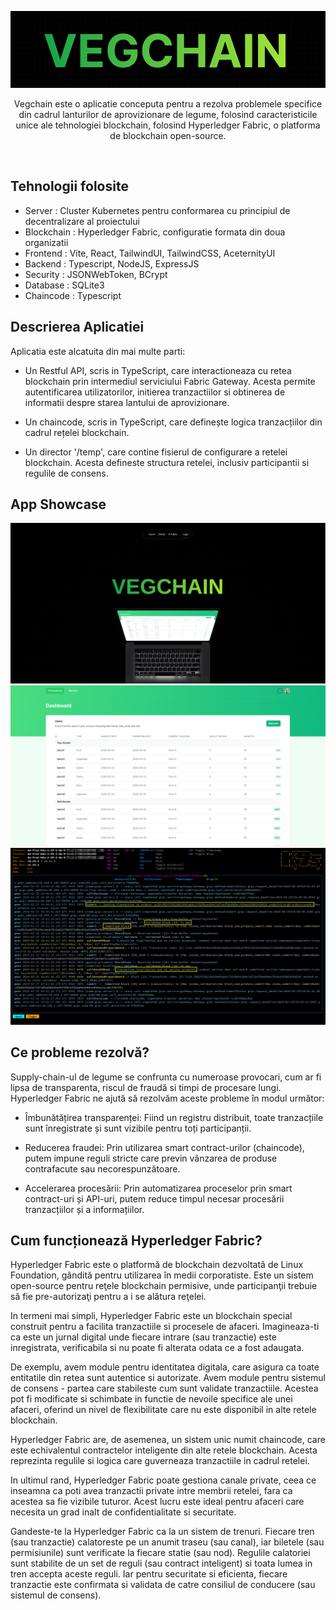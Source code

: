 <p align="center">
  <img src="photos/logo.png" alt="Logo" />
</p>
<p align="center">
  Vegchain este o aplicatie conceputa pentru a rezolva problemele specifice din cadrul lanturilor de aprovizionare de legume, folosind caracteristicile unice ale tehnologiei blockchain, folosind Hyperledger Fabric, o platforma de blockchain open-source. 
</p>

&nbsp;


## Tehnologii folosite
- Server : Cluster Kubernetes pentru conformarea cu principiul de decentralizare al proiectului
- Blockchain : Hyperledger Fabric, configuratie formata din doua organizatii
- Frontend : Vite, React, TailwindUI, TailwindCSS, AceternityUI
- Backend : Typescript, NodeJS, ExpressJS
- Security : JSONWebToken, BCrypt
- Database : SQLite3
- Chaincode : Typescript

## Descrierea Aplicatiei
Aplicatia este alcatuita din mai multe parti:

- Un Restful API, scris in TypeScript, care interactioneaza cu retea blockchain prin intermediul serviciului Fabric Gateway. Acesta permite autentificarea utilizatorilor, initierea tranzactiilor si obtinerea de informatii despre starea lantului de aprovizionare.

- Un chaincode, scris in TypeScript, care definește logica tranzacțiilor din cadrul rețelei blockchain. 

- Un director '/temp', care contine fisierul de configurare a retelei blockchain. Acesta defineste structura retelei, inclusiv participantii si regulile de consens.

## App Showcase
![productpage](photos/productpage.png)
![dashboard](photos/dashboard.png)
![peerlogs](photos/peerlogs.png)

## Ce probleme rezolvă?
Supply-chain-ul de legume se confrunta cu numeroase provocari, cum ar fi lipsa de transparenta, riscul de fraudă si timpi de procesare lungi. Hyperledger Fabric ne ajută să rezolvăm aceste probleme în modul următor:

- Îmbunătățirea transparenței: Fiind un registru distribuit, toate tranzacțiile sunt înregistrate și sunt vizibile pentru toți participanții. 

- Reducerea fraudei: Prin utilizarea smart contract-urilor (chaincode), putem impune reguli stricte care previn vânzarea de produse contrafacute sau necorespunzătoare.

- Accelerarea procesării: Prin automatizarea proceselor prin smart contract-uri și API-uri, putem reduce timpul necesar procesării tranzacțiilor și a informațiilor.

## Cum funcționează Hyperledger Fabric?

Hyperledger Fabric este o platformă de blockchain dezvoltată de Linux Foundation, gândită pentru utilizarea în medii corporatiste. Este un sistem open-source pentru reţele blockchain permisive, unde participanţii trebuie să fie pre-autorizaţi pentru a i se alătura reţelei. 

In termeni mai simpli, Hyperledger Fabric este un blockchain special construit pentru a facilita tranzactiile si procesele de afaceri. Imagineaza-ti ca este un jurnal digital unde fiecare intrare (sau tranzactie) este inregistrata, verificabila si nu poate fi alterata odata ce a fost adaugata.

De exemplu, avem module pentru identitatea digitala, care asigura ca toate entitatile din retea sunt autentice si autorizate. Avem module pentru sistemul de consens - partea care stabileste cum sunt validate tranzactiile. Acestea pot fi modificate si schimbate in functie de nevoile specifice ale unei afaceri, oferind un nivel de flexibilitate care nu este disponibil in alte retele blockchain.

Hyperledger Fabric are, de asemenea, un sistem unic numit chaincode, care este echivalentul contractelor inteligente din alte retele blockchain. Acesta reprezinta regulile si logica care guverneaza tranzactiile in cadrul retelei.

In ultimul rand, Hyperledger Fabric poate gestiona canale private, ceea ce inseamna ca poti avea tranzactii private intre membrii retelei, fara ca acestea sa fie vizibile tuturor. Acest lucru este ideal pentru afaceri care necesita un grad inalt de confidentialitate si securitate.

Gandeste-te la Hyperledger Fabric ca la un sistem de trenuri. Fiecare tren (sau tranzactie) calatoreste pe un anumit traseu (sau canal), iar biletele (sau permisiunile) sunt verificate la fiecare statie (sau nod). Regulile calatoriei sunt stabilite de un set de reguli (sau contract inteligent) si toata lumea in tren accepta aceste reguli. Iar pentru securitate si eficienta, fiecare tranzactie este confirmata si validata de catre consiliul de conducere (sau sistemul de consens).
